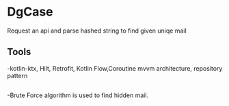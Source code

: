 # DgCase
Request an api and parse hashed string to find given uniqe mail 

## Tools
 -kotlin-ktx, Hilt, Retrofit, Kotlin Flow,Coroutine mvvm architecture, repository pattern 
 ##
 -Brute Force algorithm is used to find hidden mail.
